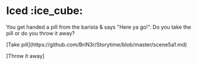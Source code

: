 <h1>Iced :ice_cube:</h1>

<p>You get handed a pill from the barista & says "Here ya go!". Do you take the pill or do you throw it away?</p>

<p>[Take pill](https://github.com/BriN3r/Storytime/blob/master/scene5a1.md)</p>

<p>[Throw it away]</p>